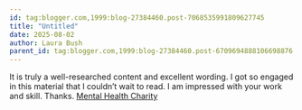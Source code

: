 ```yaml
---
id: tag:blogger.com,1999:blog-27384460.post-7068535991809627745
title: "Untitled"
date: 2025-08-02
author: Laura Bush
parent_id: tag:blogger.com,1999:blog-27384460.post-6709694888106698876
---
```


It is truly a well-researched content and excellent wording. I got so engaged in this material that I couldn’t wait to read. I am impressed with your work and skill. Thanks. [Mental Health Charity](https://www.dancingwiththeblackdog.com/)